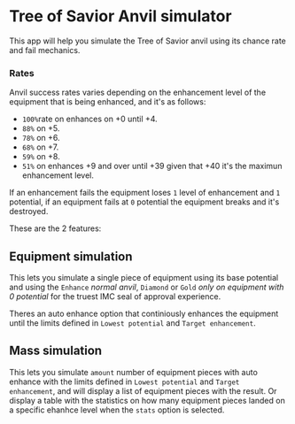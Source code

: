 # Tree of Savior Anvil simulator

This app will help you simulate the Tree of Savior anvil using its chance rate and fail mechanics.

### Rates
Anvil success rates varies depending on the enhancement level of the equipment that is being enhanced, and it's as follows:
-  `100%`rate on enhances on +0 until +4.
- `88%` on +5.
- `78%` on +6.
- `68%` on +7.
- `59%` on +8.
- `51%` on enhances +9 and over until +39 given that +40 it's the maximun enhancement level.

If an enhancement fails the equipment loses `1` level of enhancement and `1` potential, if an equipment fails at  `0` potential the equipment breaks and it's destroyed.

These are the 2 features:

## Equipment simulation
This lets you simulate a single piece of equipment using its base potential and using the `Enhance` *normal anvil*, `Diamond` or `Gold` *only on equipment with 0 potential* for the truest IMC seal of approval experience.

Theres an auto enhance option that continiously enhances the equipment until the limits defined in `Lowest potential` and `Target enhancement`.

## Mass simulation
This lets you simulate `amount` number of equipment pieces with auto enhance with the limits defined in `Lowest potential` and `Target enhancement`, and will display a list of equipment pieces with the result. Or display a table with the statistics on how many equipment pieces landed on a specific ehanhce level when the `stats` option is selected.
